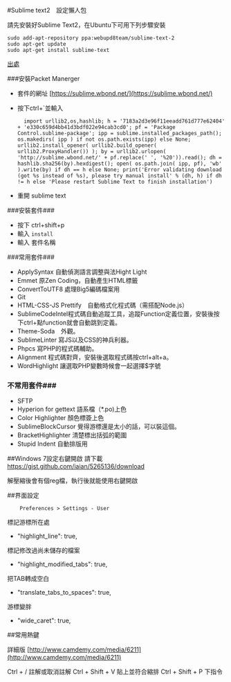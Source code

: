 #Sublime text2　設定懶人包

請先安裝好Sublime Text2，在Ubuntu下可用下列步驟安裝

	sudo add-apt-repository ppa:webupd8team/sublime-text-2
	sudo apt-get update
	sudo apt-get install sublime-text

[出處](http://askubuntu.com/questions/172698/how-do-i-install-sublime-text-2)

###安裝Packet Manerger
* 套件的網址 [https://sublime.wbond.net/](https://sublime.wbond.net/)
* 按下ctrl+`並輸入

		import urllib2,os,hashlib; h = '7183a2d3e96f11eeadd761d777e62404' + 'e330c659d4bb41d3bdf022e94cab3cd0'; pf = 'Package Control.sublime-package'; ipp = sublime.installed_packages_path(); os.makedirs( ipp ) if not os.path.exists(ipp) else None; urllib2.install_opener( urllib2.build_opener( urllib2.ProxyHandler()) ); by = urllib2.urlopen( 'http://sublime.wbond.net/' + pf.replace(' ', '%20')).read(); dh = hashlib.sha256(by).hexdigest(); open( os.path.join( ipp, pf), 'wb' ).write(by) if dh == h else None; print('Error validating download (got %s instead of %s), please try manual install' % (dh, h) if dh != h else 'Please restart Sublime Text to finish installation')

* 重開 sublime text

###安裝套件###
* 按下 ctrl+shift+p
* 輸入 `install` 
* 輸入 套件名稱

###常用套件###
* ApplySyntax 自動偵測語言調整與法Hight Light
* Emmet 原Zen Coding，自動產生HTML標籤
* ConvertToUTF8 處理Big5編碼檔案用
* Git
* HTML-CSS-JS Prettify　自動格式化程式碼（需搭配Node.js）　
* SublimeCodeIntel程式碼自動追蹤工具，追蹤Function定義位置，安裝後按下ctrl+點function就會自動跳到定義。
* Theme-Soda　外觀。
* Sub­limeLin­ter 寫JS以及CSS的神兵利器。
* Phpcs 寫PHP的程式碼輔助。
* Alignment 程式碼對齊，安裝後選取程式碼按ctrl+alt+a。
* WordHighlight 讓選取PHP變數時候會一起選擇$字號

### 不常用套件###
* SFTP 
* Hyperion for gettext 語系檔（*.po)上色
* Color Highlighter 顏色標簽上色
* SublimeBlockCursor 覺得游標還是太小的話，可以裝這個。
* BracketHighlighter 清楚標出括弧的範圍
* Stupid Indent 自動排版用


##Windows 7設定右鍵開啟
請下載　[https://gist.github.com/iaian/5265136/download
](https://gist.github.com/iaian/5265136/download)

解壓縮後會有個reg檔，執行後就能使用右鍵開啟



##界面設定

		Preferences > Settings - User

標記游標所在處

* "highlight_line": true,

標記修改過尚未儲存的檔案

* "highlight_modified_tabs": true,


把TAB轉成空白

* "translate_tabs_to_spaces": true,

游標變胖

* "wide_caret": true,

##常用熱鍵

詳細版
[http://www.camdemy.com/media/6211](http://www.camdemy.com/media/6211)

Ctrl + / 註解或取消註解
Ctrl + Shift + V 貼上並符合縮排
Ctrl + Shift + P 下指令